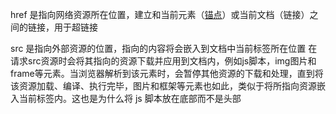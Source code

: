 href 是指向网络资源所在位置，建立和当前元素（[锚点](https://so.csdn.net/so/search?q=锚点&spm=1001.2101.3001.7020)）或当前文档（链接）之间的链接，用于超链接

src 是指向外部资源的位置，指向的内容将会嵌入到文档中当前标签所在位置
在请求src资源时会将其指向的资源下载并应用到文档内，例如js脚本，img图片和frame等元素。当浏览器解析到该元素时，会暂停其他资源的下载和处理，直到将该资源加载、编译、执行完毕，图片和框架等元素也如此，类似于将所指向资源嵌入当前标签内。这也是为什么将 js 脚本放在底部而不是头部